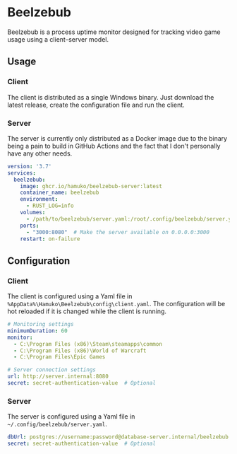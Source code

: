 # Beelzebub

Beelzebub is a process uptime monitor designed for tracking video game usage using a client–server model.

## Usage

### Client

The client is distributed as a single Windows binary. Just download the latest release, create the configuration file and run the client.

### Server

The server is currently only distributed as a Docker image due to the binary being a pain to build in GitHub Actions and the fact that I don't personally have any other needs.

```yaml
version: '3.7'
services:
  beelzebub:
    image: ghcr.io/hamuko/beelzebub-server:latest
    container_name: beelzebub
    environment:
      - RUST_LOG=info
    volumes:
      - /path/to/beelzebub/server.yaml:/root/.config/beelzebub/server.yaml
    ports:
      - "3000:8080"  # Make the server available on 0.0.0.0:3000
    restart: on-failure
```

## Configuration

### Client

The client is configured using a Yaml file in `%AppData%\Hamuko\Beelzebub\config\client.yaml`. The configuration will be hot reloaded if it is changed while the client is running.

```yaml
# Monitoring settings
minimumDuration: 60
monitor:
  - C:\Program Files (x86)\Steam\steamapps\common
  - C:\Program Files (x86)\World of Warcraft
  - C:\Program Files\Epic Games

# Server connection settings
url: http://server.internal:8080
secret: secret-authentication-value  # Optional
```

### Server

The server is configured using a Yaml file in `~/.config/beelzebub/server.yaml`.

```yaml
dbUrl: postgres://username:password@database-server.internal/beelzebub
secret: secret-authentication-value  # Optional
```
